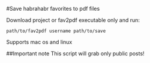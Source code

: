 #Save habrahabr favorites to pdf files

Download project or fav2pdf executable only and run:
```
path/to/fav2pdf username path/to/save
```

Supports mac os and linux

##Important note
This script will grab only public posts!
